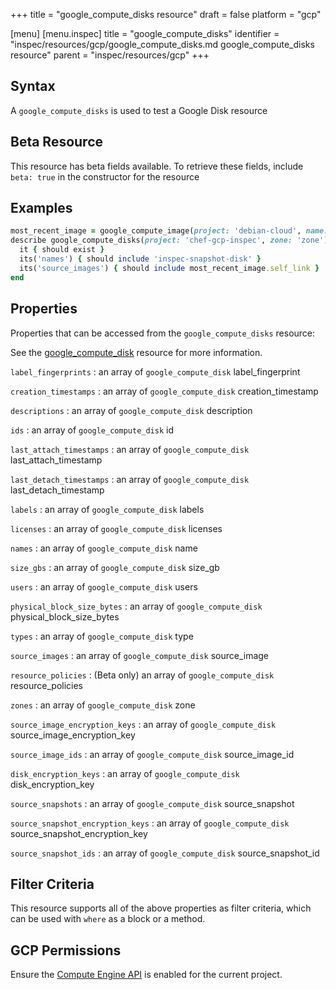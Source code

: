 +++
title = "google_compute_disks resource"
draft = false
platform = "gcp"

[menu]
  [menu.inspec]
    title = "google_compute_disks"
    identifier = "inspec/resources/gcp/google_compute_disks.md google_compute_disks resource"
    parent = "inspec/resources/gcp"
+++

## Syntax

A `google_compute_disks` is used to test a Google Disk resource

## Beta Resource

This resource has beta fields available. To retrieve these fields, include `beta: true` in the constructor for the resource

## Examples

```ruby
most_recent_image = google_compute_image(project: 'debian-cloud', name: 'debian-10-buster-v20191014')
describe google_compute_disks(project: 'chef-gcp-inspec', zone: 'zone') do
  it { should exist }
  its('names') { should include 'inspec-snapshot-disk' }
  its('source_images') { should include most_recent_image.self_link }
end
```

## Properties

Properties that can be accessed from the `google_compute_disks` resource:

See the [google_compute_disk](/inspec/resources/google_compute_disk/#properties) resource for more information.

`label_fingerprints`
: an array of `google_compute_disk` label_fingerprint

`creation_timestamps`
: an array of `google_compute_disk` creation_timestamp

`descriptions`
: an array of `google_compute_disk` description

`ids`
: an array of `google_compute_disk` id

`last_attach_timestamps`
: an array of `google_compute_disk` last_attach_timestamp

`last_detach_timestamps`
: an array of `google_compute_disk` last_detach_timestamp

`labels`
: an array of `google_compute_disk` labels

`licenses`
: an array of `google_compute_disk` licenses

`names`
: an array of `google_compute_disk` name

`size_gbs`
: an array of `google_compute_disk` size_gb

`users`
: an array of `google_compute_disk` users

`physical_block_size_bytes`
: an array of `google_compute_disk` physical_block_size_bytes

`types`
: an array of `google_compute_disk` type

`source_images`
: an array of `google_compute_disk` source_image

`resource_policies`
: (Beta only) an array of `google_compute_disk` resource_policies

`zones`
: an array of `google_compute_disk` zone

`source_image_encryption_keys`
: an array of `google_compute_disk` source_image_encryption_key

`source_image_ids`
: an array of `google_compute_disk` source_image_id

`disk_encryption_keys`
: an array of `google_compute_disk` disk_encryption_key

`source_snapshots`
: an array of `google_compute_disk` source_snapshot

`source_snapshot_encryption_keys`
: an array of `google_compute_disk` source_snapshot_encryption_key

`source_snapshot_ids`
: an array of `google_compute_disk` source_snapshot_id

## Filter Criteria

This resource supports all of the above properties as filter criteria, which can be used
with `where` as a block or a method.

## GCP Permissions

Ensure the [Compute Engine API](https://console.cloud.google.com/apis/library/compute.googleapis.com/) is enabled for the current project.
